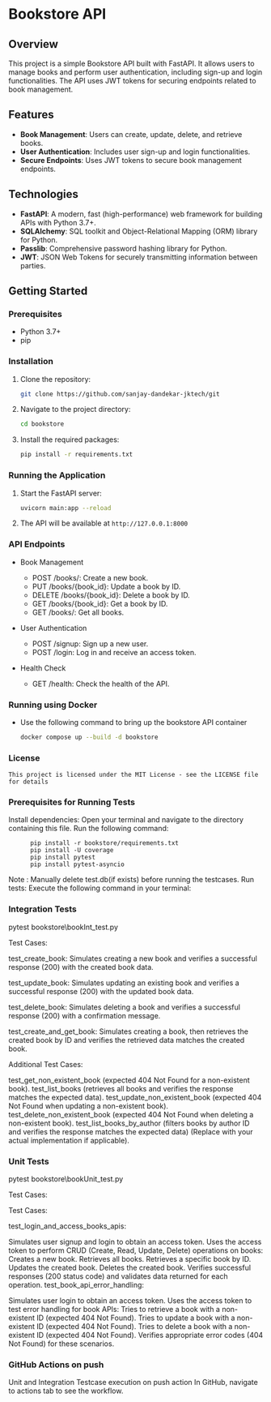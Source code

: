 # Bookstore API

## Overview

This project is a simple Bookstore API built with FastAPI. It allows users to manage books and perform user authentication, including sign-up and login functionalities. The API uses JWT tokens for securing endpoints related to book management.

## Features

- **Book Management**: Users can create, update, delete, and retrieve books.
- **User Authentication**: Includes user sign-up and login functionalities.
- **Secure Endpoints**: Uses JWT tokens to secure book management endpoints.

## Technologies

- **FastAPI**: A modern, fast (high-performance) web framework for building APIs with Python 3.7+.
- **SQLAlchemy**: SQL toolkit and Object-Relational Mapping (ORM) library for Python.
- **Passlib**: Comprehensive password hashing library for Python.
- **JWT**: JSON Web Tokens for securely transmitting information between parties.

## Getting Started

### Prerequisites

- Python 3.7+
- pip

### Installation

1. Clone the repository:
    ```bash
    git clone https://github.com/sanjay-dandekar-jktech/git
    ```

2. Navigate to the project directory:

    ```bash
    cd bookstore
    ```

3. Install the required packages:

    ```bash
    pip install -r requirements.txt
    ```

### Running the Application

1. Start the FastAPI server:

    ```bash
    uvicorn main:app --reload
    ```

2. The API will be available at `http://127.0.0.1:8000`

### API Endpoints

- Book Management

    - POST /books/: Create a new book.
    - PUT /books/{book_id}: Update a book by ID.
    - DELETE /books/{book_id}: Delete a book by ID.
    - GET /books/{book_id}: Get a book by ID.
    - GET /books/: Get all books.

- User Authentication

    - POST /signup: Sign up a new user.
    - POST /login: Log in and receive an access token.

- Health Check
    - GET /health: Check the health of the API.

### Running using Docker

- Use the following command to bring up the bookstore API container

  ```bash
  docker compose up --build -d bookstore
  ```

### License
    This project is licensed under the MIT License - see the LICENSE file for details


### Prerequisites for Running Tests

Install dependencies: Open your terminal and navigate to the directory containing this file. Run the following command:

          pip install -r bookstore/requirements.txt  
          pip install -U coverage
          pip install pytest
          pip install pytest-asyncio

Note : Manually delete test.db(if exists) before running the testcases.
Run tests: Execute the following command in your terminal:

### Integration Tests
pytest bookstore\bookInt_test.py

Test Cases:

test_create_book: Simulates creating a new book and verifies a successful response (200) with the created book data.

test_update_book: Simulates updating an existing book and verifies a successful response (200) with the updated book data.

test_delete_book: Simulates deleting a book and verifies a successful response (200) with a confirmation message.

test_create_and_get_book: Simulates creating a book, then retrieves the created book by ID and verifies the retrieved data matches the created book.

Additional Test Cases:

test_get_non_existent_book (expected 404 Not Found for a non-existent book).
test_list_books (retrieves all books and verifies the response matches the expected data).
test_update_non_existent_book (expected 404 Not Found when updating a non-existent book).
test_delete_non_existent_book (expected 404 Not Found when deleting a non-existent book).
test_list_books_by_author (filters books by author ID and verifies the response matches the expected data) (Replace with your actual implementation if applicable).

### Unit Tests
pytest bookstore\bookUnit_test.py

Test Cases:

Test Cases:

test_login_and_access_books_apis:

Simulates user signup and login to obtain an access token.
Uses the access token to perform CRUD (Create, Read, Update, Delete) operations on books:
Creates a new book.
Retrieves all books.
Retrieves a specific book by ID.
Updates the created book.
Deletes the created book.
Verifies successful responses (200 status code) and validates data returned for each operation.
test_book_api_error_handling:

Simulates user login to obtain an access token.
Uses the access token to test error handling for book APIs:
Tries to retrieve a book with a non-existent ID (expected 404 Not Found).
Tries to update a book with a non-existent ID (expected 404 Not Found).
Tries to delete a book with a non-existent ID (expected 404 Not Found).
Verifies appropriate error codes (404 Not Found) for these scenarios.


### GitHub Actions on push
Unit and Integration Testcase execution on push action
In GitHub, navigate to actions tab to see the workflow.
